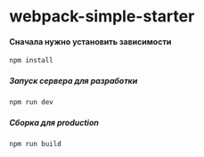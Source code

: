 # webpack-simple-starter

#### Сначала нужно установить зависимости
```bash
npm install
```

##### Запуск сервера для разработки

```bash
npm run dev
```

##### Сборка для production

```bash
npm run build
```
